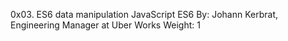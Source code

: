 0x03. ES6 data manipulation
JavaScript
ES6
 By: Johann Kerbrat, Engineering Manager at Uber Works
 Weight: 1

